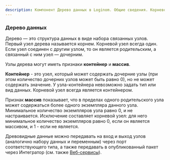 ```yaml
---
description: Компонент Дерево данных в Loginom. Общие сведения. Корневой узел. Дочерний узел. Родительский узел. Признак Контейнер. Признак Массив.
---
```


### Дерево данных
Дерево — это структура данных в виде набора связанных узлов. Первый узел дерева называется корнем. Корневой узел всегда один. Если узел соединен с другим узлом, то он является родительским, а связанный с ним узел — дочерним.

Узлы дерева могут иметь признаки **контейнер** и **массив**.

**Контейнер** - это узел, который может содержать дочерние узлы (при этом количество дочерних узлов может быть равно 0), но не может содержать значение. У узла-контейнера невозможно задать тип или вид данных. Корневой узел всегда является контейнером.

Признак **массив** показывает, что в пределах одного родительского узла может содержаться более одного экземпляра данного узла. Минимальное количество экземпляров узла равно 0, и не настраивается. Исключение составляет корневой узел: для него минимальное количество экземпляров равно 0, если он является массивом, и 1 - если не является.

Древовидные данные можно передавать на вход и выход узлов (аналогично набору данных и переменным) через порт соответствующего типа, а также передавать в опубликованный пакет через Интегратор (см. также [Веб-сервисы](./../../integration/web-services/README.md)).